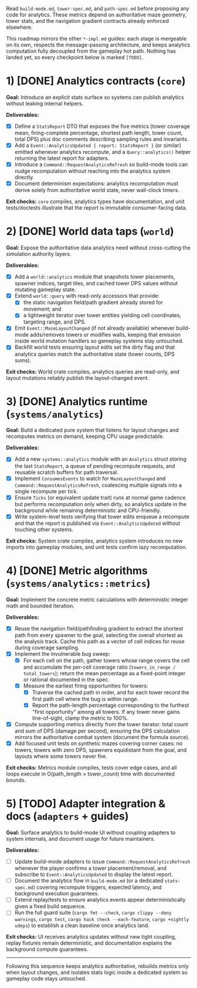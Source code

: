 Read `build-mode.md`, `tower-spec.md`, and `path-spec.md` before proposing any
code for analytics. These metrics depend on authoritative maze geometry, tower
stats, and the navigation gradient contracts already enforced elsewhere.

This roadmap mirrors the other `*-impl.md` guides: each stage is mergeable on
its own, respects the message-passing architecture, and keeps analytics
computation fully decoupled from the gameplay hot path. Nothing has landed yet,
so every checkpoint below is marked `[TODO]`.

# 1) [DONE] Analytics contracts (`core`)

**Goal:** Introduce an explicit stats surface so systems can publish analytics
without leaking internal helpers.

**Deliverables:**

* [x] Define a `StatsReport` DTO that exposes the five metrics (tower coverage mean,
  firing-complete percentage, shortest path length, tower count, total DPS) plus
  doc comments describing sampling rules and invariants.
* [x] Add a `Event::AnalyticsUpdated { report: StatsReport }` (or similar) emitted
  whenever analytics recompute, and a `Query::analytics()` helper returning the
  latest report for adapters.
* [x] Introduce a `Command::RequestAnalyticsRefresh` so build-mode tools can nudge
  recomputation without reaching into the analytics system directly.
* [x] Document determinism expectations: analytics recomputation must derive solely
  from authoritative world state, never wall-clock timers.

**Exit checks:** `core` compiles, analytics types have documentation, and unit
tests/doctests illustrate that the report is immutable consumer-facing data.

# 2) [DONE] World data taps (`world`)

**Goal:** Expose the authoritative data analytics need without cross-cutting the
simulation authority layers.

**Deliverables:**

* [x] Add a `world::analytics` module that snapshots tower placements, spawner
  indices, target tiles, and cached tower DPS values without mutating gameplay
  state.
* [x] Extend `world::query` with read-only accessors that provide:
  * [x] the static navigation field/path gradient already stored for movement; and
  * [x] a lightweight iterator over tower entities yielding cell coordinates,
    targeting range, and DPS.
* [x] Emit `Event::MazeLayoutChanged` (if not already available) whenever build-mode
  adds/removes towers or modifies walls, keeping that emission inside world
  mutation handlers so gameplay systems stay untouched.
* [x] Backfill world tests ensuring layout edits set the dirty flag and that
  analytics queries match the authoritative state (tower counts, DPS sums).

**Exit checks:** World crate compiles, analytics queries are read-only, and
layout mutations reliably publish the layout-changed event.

# 3) [DONE] Analytics runtime (`systems/analytics`)

**Goal:** Build a dedicated pure system that listens for layout changes and
recomputes metrics on demand, keeping CPU usage predictable.

**Deliverables:**

* [x] Add a new `systems::analytics` module with an `Analytics` struct storing the
  last `StatsReport`, a queue of pending recompute requests, and reusable scratch
  buffers for path traversal.
* [x] Implement `ConsumesEvents` to watch for `MazeLayoutChanged` and
  `Command::RequestAnalyticsRefresh`, coalescing multiple signals into a single
  recompute per tick.
* [x] Ensure `Ticks` (or equivalent update trait) runs at normal game cadence but
  performs recomputation only when dirty, so analytics update in the background
  while remaining deterministic and CPU-friendly.
* [x] Write system-level tests verifying that tower edits enqueue a recompute and
  that the report is published via `Event::AnalyticsUpdated` without touching
  other systems.

**Exit checks:** System crate compiles, analytics system introduces no new
imports into gameplay modules, and unit tests confirm lazy recomputation.

# 4) [DONE] Metric algorithms (`systems/analytics::metrics`)

**Goal:** Implement the concrete metric calculations with deterministic integer
math and bounded iteration.

**Deliverables:**

* [x] Reuse the navigation field/pathfinding gradient to extract the shortest path
  from every spawner to the goal, selecting the overall shortest as the analysis
  track. Cache this path as a vector of cell indices for reuse during coverage
  sampling.
* [x] Implement the invulnerable bug sweep:
  * [x] For each cell on the path, gather towers whose range covers the cell and
    accumulate the per-cell coverage ratio (`towers_in_range / total_towers`);
    return the mean percentage as a fixed-point integer or rational documented
    in the spec.
  * [x] Measure the earliest firing opportunities for towers:
    * [x] Traverse the cached path in order, and for each tower record the first
      path cell where the bug is within range.
    * [x] Report the path-length percentage corresponding to the furthest "first
      opportunity" among all towers. If any tower never gains line-of-sight,
      clamp the metric to 100%.
* [x] Compute supporting metrics directly from the tower iterator: total count and
  sum of DPS (damage per second), ensuring the DPS calculation mirrors the
  authoritative combat system (document the formula source).
* [x] Add focused unit tests on synthetic mazes covering corner cases: no towers,
  towers with zero DPS, spawners equidistant from the goal, and layouts where
  some towers never fire.

**Exit checks:** Metrics module compiles, tests cover edge cases, and all loops
execute in O(path_length × tower_count) time with documented bounds.

# 5) [TODO] Adapter integration & docs (`adapters` + guides)

**Goal:** Surface analytics to build-mode UI without coupling adapters to system
internals, and document usage for future maintainers.

**Deliverables:**

* [ ] Update build-mode adapters to issue `Command::RequestAnalyticsRefresh` whenever
  the player confirms a tower placement/removal, and subscribe to
  `Event::AnalyticsUpdated` to display the latest report.
* [ ] Document the analytics flow in `build-mode.md` (or a dedicated `stats-spec.md`)
  covering recompute triggers, expected latency, and background execution
  guarantees.
* [ ] Extend replay/tests to ensure analytics events appear deterministically given
  a fixed build sequence.
* [ ] Run the full guard suite (`cargo fmt --check`, `cargo clippy --deny warnings`,
  `cargo test`, `cargo hack check --each-feature`, `cargo +nightly udeps`) to
  establish a clean baseline once analytics land.

**Exit checks:** UI receives analytics updates without new tight coupling,
replay fixtures remain deterministic, and documentation explains the background
compute guarantees.

---

Following this sequence keeps analytics authoritative, rebuilds metrics only when
layout changes, and isolates stats logic inside a dedicated system so gameplay
code stays untouched.
